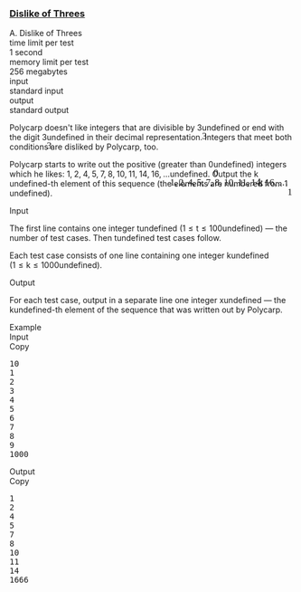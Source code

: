 <h3><a href="https://codeforces.com/contest/1560/problem/A" target="_blank" rel="noopener noreferrer">Dislike of Threes</a></h3>
<div class="header"><div class="title">A. Dislike of Threes</div><div class="time-limit"><div class="property-title">time limit per test</div>1 second</div><div class="memory-limit"><div class="property-title">memory limit per test</div>256 megabytes</div><div class="input-file input-standard"><div class="property-title">input</div>standard input</div><div class="output-file output-standard"><div class="property-title">output</div>standard output</div></div><div><p>Polycarp doesn't like integers that are divisible by <span class="MathJax_Preview" style="color: inherit;"><span class="MJXp-math" id="MJXp-Span-1"><span class="MJXp-mn" id="MJXp-Span-2">3</span></span></span><span class="MathJax MathJax_Processed" id="MathJax-Element-1-Frame" tabindex="0" style=""><nobr><span class="math" id="MathJax-Span-1"><span style="display: inline-block; position: relative; width: 0em; height: 0px; font-size: 122%;"><span style="position: absolute;"><span class="mrow" id="MathJax-Span-2"><span class="mn" id="MathJax-Span-3" style="font-family: MathJax_Main;">3</span></span></span></span></span></nobr></span>undefined or end with the digit <span class="MathJax_Preview" style="color: inherit;"><span class="MJXp-math" id="MJXp-Span-3"><span class="MJXp-mn" id="MJXp-Span-4">3</span></span></span><span class="MathJax MathJax_Processed" id="MathJax-Element-2-Frame" tabindex="0" style=""><nobr><span class="math" id="MathJax-Span-4"><span style="display: inline-block; position: relative; width: 0em; height: 0px; font-size: 122%;"><span style="position: absolute;"><span class="mrow" id="MathJax-Span-5"><span class="mn" id="MathJax-Span-6" style="font-family: MathJax_Main;">3</span></span></span></span></span></nobr></span>undefined in their decimal representation. Integers that meet both conditions are disliked by Polycarp, too.</p><p>Polycarp starts to write out the positive (greater than <span class="MathJax_Preview" style="color: inherit;"><span class="MJXp-math" id="MJXp-Span-5"><span class="MJXp-mn" id="MJXp-Span-6">0</span></span></span><span class="MathJax MathJax_Processed" id="MathJax-Element-3-Frame" tabindex="0" style=""><nobr><span class="math" id="MathJax-Span-7"><span style="display: inline-block; position: relative; width: 0em; height: 0px; font-size: 122%;"><span style="position: absolute;"><span class="mrow" id="MathJax-Span-8"><span class="mn" id="MathJax-Span-9" style="font-family: MathJax_Main;">0</span></span></span></span></span></nobr></span>undefined) integers which he likes: <span class="MathJax_Preview" style="color: inherit;"><span class="MJXp-math" id="MJXp-Span-7"><span class="MJXp-mn" id="MJXp-Span-8">1</span><span class="MJXp-mo" id="MJXp-Span-9" style="margin-left: 0em; margin-right: 0.222em;">,</span><span class="MJXp-mn" id="MJXp-Span-10">2</span><span class="MJXp-mo" id="MJXp-Span-11" style="margin-left: 0em; margin-right: 0.222em;">,</span><span class="MJXp-mn" id="MJXp-Span-12">4</span><span class="MJXp-mo" id="MJXp-Span-13" style="margin-left: 0em; margin-right: 0.222em;">,</span><span class="MJXp-mn" id="MJXp-Span-14">5</span><span class="MJXp-mo" id="MJXp-Span-15" style="margin-left: 0em; margin-right: 0.222em;">,</span><span class="MJXp-mn" id="MJXp-Span-16">7</span><span class="MJXp-mo" id="MJXp-Span-17" style="margin-left: 0em; margin-right: 0.222em;">,</span><span class="MJXp-mn" id="MJXp-Span-18">8</span><span class="MJXp-mo" id="MJXp-Span-19" style="margin-left: 0em; margin-right: 0.222em;">,</span><span class="MJXp-mn" id="MJXp-Span-20">10</span><span class="MJXp-mo" id="MJXp-Span-21" style="margin-left: 0em; margin-right: 0.222em;">,</span><span class="MJXp-mn" id="MJXp-Span-22">11</span><span class="MJXp-mo" id="MJXp-Span-23" style="margin-left: 0em; margin-right: 0.222em;">,</span><span class="MJXp-mn" id="MJXp-Span-24">14</span><span class="MJXp-mo" id="MJXp-Span-25" style="margin-left: 0em; margin-right: 0.222em;">,</span><span class="MJXp-mn" id="MJXp-Span-26">16</span><span class="MJXp-mo" id="MJXp-Span-27" style="margin-left: 0em; margin-right: 0.222em;">,</span><span class="MJXp-mo" id="MJXp-Span-28" style="margin-left: 0em; margin-right: 0em;">…</span></span></span><span class="MathJax MathJax_Processed" id="MathJax-Element-4-Frame" tabindex="0" style=""><nobr><span class="math" id="MathJax-Span-10"><span style="display: inline-block; position: relative; width: 0em; height: 0px; font-size: 122%;"><span style="position: absolute;"><span class="mrow" id="MathJax-Span-11"><span class="mn" id="MathJax-Span-12" style="font-family: MathJax_Main;">1</span><span class="mo" id="MathJax-Span-13" style="font-family: MathJax_Main;">,</span><span class="mn" id="MathJax-Span-14" style="font-family: MathJax_Main; padding-left: 0.179em;">2</span><span class="mo" id="MathJax-Span-15" style="font-family: MathJax_Main;">,</span><span class="mn" id="MathJax-Span-16" style="font-family: MathJax_Main; padding-left: 0.179em;">4</span><span class="mo" id="MathJax-Span-17" style="font-family: MathJax_Main;">,</span><span class="mn" id="MathJax-Span-18" style="font-family: MathJax_Main; padding-left: 0.179em;">5</span><span class="mo" id="MathJax-Span-19" style="font-family: MathJax_Main;">,</span><span class="mn" id="MathJax-Span-20" style="font-family: MathJax_Main; padding-left: 0.179em;">7</span><span class="mo" id="MathJax-Span-21" style="font-family: MathJax_Main;">,</span><span class="mn" id="MathJax-Span-22" style="font-family: MathJax_Main; padding-left: 0.179em;">8</span><span class="mo" id="MathJax-Span-23" style="font-family: MathJax_Main;">,</span><span class="mn" id="MathJax-Span-24" style="font-family: MathJax_Main; padding-left: 0.179em;">10</span><span class="mo" id="MathJax-Span-25" style="font-family: MathJax_Main;">,</span><span class="mn" id="MathJax-Span-26" style="font-family: MathJax_Main; padding-left: 0.179em;">11</span><span class="mo" id="MathJax-Span-27" style="font-family: MathJax_Main;">,</span><span class="mn" id="MathJax-Span-28" style="font-family: MathJax_Main; padding-left: 0.179em;">14</span><span class="mo" id="MathJax-Span-29" style="font-family: MathJax_Main;">,</span><span class="mn" id="MathJax-Span-30" style="font-family: MathJax_Main; padding-left: 0.179em;">16</span><span class="mo" id="MathJax-Span-31" style="font-family: MathJax_Main;">,</span><span class="mo" id="MathJax-Span-32" style="font-family: MathJax_Main; padding-left: 0.179em;">…</span></span></span></span></span></nobr></span>undefined. Output the <span class="MathJax_Preview" style="color: inherit;"><span class="MJXp-math" id="MJXp-Span-29"><span class="MJXp-mi MJXp-italic" id="MJXp-Span-30">k</span></span></span><span class="MathJax MathJax_Processed" id="MathJax-Element-5-Frame" tabindex="0" style=""><nobr><span class="math" id="MathJax-Span-33"><span style="display: inline-block; position: relative; width: 0em; height: 0px; font-size: 122%;"><span style="position: absolute;"><span class="mrow" id="MathJax-Span-34"><span class="mi" id="MathJax-Span-35" style="font-family: MathJax_Math-italic;">k</span></span></span></span></span></nobr></span>undefined-th element of this sequence (the elements are numbered from <span class="MathJax_Preview" style="color: inherit;"><span class="MJXp-math" id="MJXp-Span-31"><span class="MJXp-mn" id="MJXp-Span-32">1</span></span></span><span class="MathJax MathJax_Processed" id="MathJax-Element-6-Frame" tabindex="0" style=""><nobr><span class="math" id="MathJax-Span-36"><span style="display: inline-block; position: relative; width: 0em; height: 0px; font-size: 122%;"><span style="position: absolute;"><span class="mrow" id="MathJax-Span-37"><span class="mn" id="MathJax-Span-38" style="font-family: MathJax_Main;">1</span></span></span></span></span></nobr></span>undefined).</p></div><div class="input-specification"><div class="section-title">Input</div><p>The first line contains one integer <span class="MathJax_Preview" style="color: inherit;"><span class="MJXp-math" id="MJXp-Span-33"><span class="MJXp-mi MJXp-italic" id="MJXp-Span-34">t</span></span></span><span class="MathJax MathJax_Processing" id="MathJax-Element-7-Frame" tabindex="0"></span>undefined (<span class="MathJax_Preview" style="color: inherit;"><span class="MJXp-math" id="MJXp-Span-35"><span class="MJXp-mn" id="MJXp-Span-36">1</span><span class="MJXp-mo" id="MJXp-Span-37" style="margin-left: 0.333em; margin-right: 0.333em;">≤</span><span class="MJXp-mi MJXp-italic" id="MJXp-Span-38">t</span><span class="MJXp-mo" id="MJXp-Span-39" style="margin-left: 0.333em; margin-right: 0.333em;">≤</span><span class="MJXp-mn" id="MJXp-Span-40">100</span></span></span><span class="MathJax MathJax_Processing" id="MathJax-Element-8-Frame" tabindex="0"></span>undefined) — the number of test cases. Then <span class="MathJax_Preview" style="color: inherit;"><span class="MJXp-math" id="MJXp-Span-41"><span class="MJXp-mi MJXp-italic" id="MJXp-Span-42">t</span></span></span><span class="MathJax MathJax_Processing" id="MathJax-Element-9-Frame" tabindex="0"></span>undefined test cases follow.</p><p>Each test case consists of one line containing one integer <span class="MathJax_Preview" style="color: inherit;"><span class="MJXp-math" id="MJXp-Span-43"><span class="MJXp-mi MJXp-italic" id="MJXp-Span-44">k</span></span></span><span class="MathJax MathJax_Processing" id="MathJax-Element-10-Frame" tabindex="0"></span>undefined (<span class="MathJax_Preview" style="color: inherit;"><span class="MJXp-math" id="MJXp-Span-45"><span class="MJXp-mn" id="MJXp-Span-46">1</span><span class="MJXp-mo" id="MJXp-Span-47" style="margin-left: 0.333em; margin-right: 0.333em;">≤</span><span class="MJXp-mi MJXp-italic" id="MJXp-Span-48">k</span><span class="MJXp-mo" id="MJXp-Span-49" style="margin-left: 0.333em; margin-right: 0.333em;">≤</span><span class="MJXp-mn" id="MJXp-Span-50">1000</span></span></span><span class="MathJax MathJax_Processing" id="MathJax-Element-11-Frame" tabindex="0"></span>undefined).</p></div><div class="output-specification"><div class="section-title">Output</div><p>For each test case, output in a separate line one integer <span class="MathJax_Preview" style="color: inherit;"><span class="MJXp-math" id="MJXp-Span-51"><span class="MJXp-mi MJXp-italic" id="MJXp-Span-52">x</span></span></span><span class="MathJax MathJax_Processing" id="MathJax-Element-12-Frame" tabindex="0"></span>undefined — the <span class="MathJax_Preview" style="color: inherit;"><span class="MJXp-math" id="MJXp-Span-53"><span class="MJXp-mi MJXp-italic" id="MJXp-Span-54">k</span></span></span><span class="MathJax MathJax_Processing" id="MathJax-Element-13-Frame" tabindex="0"></span>undefined-th element of the sequence that was written out by Polycarp.</p></div><div class="sample-tests"><div class="section-title">Example</div><div class="sample-test"><div class="input"><div class="title">Input<div title="Copy" data-clipboard-target="#id002722698538970503" id="id006229438328946615" class="input-output-copier">Copy</div></div><pre id="id002722698538970503">10
1
2
3
4
5
6
7
8
9
1000
</pre></div><div class="output"><div class="title">Output<div title="Copy" data-clipboard-target="#id00734925079592618" id="id0029983287286628035" class="input-output-copier">Copy</div></div><pre id="id00734925079592618">1
2
4
5
7
8
10
11
14
1666
</pre></div></div></div>